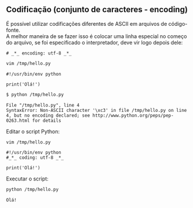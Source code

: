 ## Codificação (conjunto de caracteres - encoding)

É possível utilizar codificações diferentes de ASCII em arquivos de
código-fonte.  
A melhor maneira de se fazer isso é colocar uma linha especial no começo do
arquivo, se foi especificado o interpretador, deve vir logo depois dele:

``` {.python linenos=""}
# _*_ encoding: utf-8 _*_
```

``` bash
vim /tmp/hello.py
```

``` {.python linenos=""}
#!/usr/bin/env python

print('Olá!')
```

``` bash
$ python /tmp/hello.py
```

``` console
File "/tmp/hello.py", line 4
SyntaxError: Non-ASCII character '\xc3' in file /tmp/hello.py on line 4, but no encoding declared; see http://www.python.org/peps/pep-0263.html for details
```

Editar o script Python:

``` bash
vim /tmp/hello.py
```

``` {.python linenos=""}
#!/usr/bin/env python
#_*_ coding: utf-8 _*_

print('Olá!')
```

Executar o script:

``` bash
python /tmp/hello.py
```

``` console
Olá!
```

